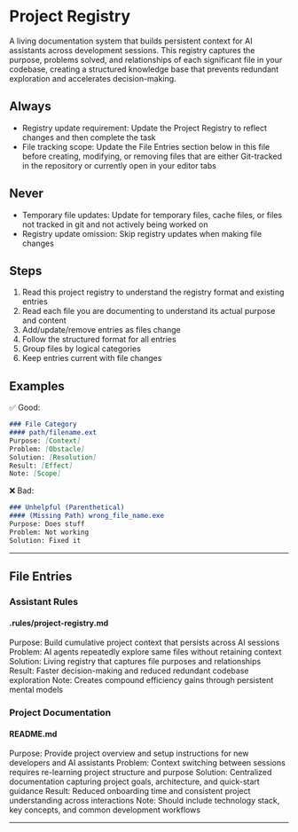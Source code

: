 # Project Registry

A living documentation system that builds persistent context for AI assistants across development sessions. This registry captures the purpose, problems solved, and relationships of each significant file in your codebase, creating a structured knowledge base that prevents redundant exploration and accelerates decision-making.

## Always
- Registry update requirement: Update the Project Registry to reflect changes and then complete the task
- File tracking scope: Update the File Entries section below in this file before creating, modifying, or removing files that are either Git-tracked in the repository or currently open in your editor tabs

## Never
- Temporary file updates: Update for temporary files, cache files, or files not tracked in git and not actively being worked on
- Registry update omission: Skip registry updates when making file changes

## Steps
1. Read this project registry to understand the registry format and existing entries
2. Read each file you are documenting to understand its actual purpose and content
3. Add/update/remove entries as files change
4. Follow the structured format for all entries
5. Group files by logical categories
6. Keep entries current with file changes

## Examples
✅ Good:
```markdown
### File Category
#### path/filename.ext
Purpose: [Context]
Problem: [Obstacle]
Solution: [Resolution]
Result: [Effect]
Note: [Scope]
```

❌ Bad:
```markdown
### Unhelpful (Parenthetical)
#### (Missing Path) wrong_file_name.exe
Purpose: Does stuff
Problem: Not working
Solution: Fixed it
```

---

## File Entries

### Assistant Rules
#### .rules/project-registry.md
Purpose: Build cumulative project context that persists across AI sessions
Problem: AI agents repeatedly explore same files without retaining context
Solution: Living registry that captures file purposes and relationships  
Result: Faster decision-making and reduced redundant codebase exploration
Note: Creates compound efficiency gains through persistent mental models

### Project Documentation
#### README.md
Purpose: Provide project overview and setup instructions for new developers and AI assistants
Problem: Context switching between sessions requires re-learning project structure and purpose
Solution: Centralized documentation capturing project goals, architecture, and quick-start guidance
Result: Reduced onboarding time and consistent project understanding across interactions
Note: Should include technology stack, key concepts, and common development workflows

---
